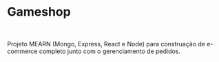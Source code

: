 # Gameshop

<br>

<p> 
Projeto MEARN (Mongo, Express, React e Node) para construação de e-commerce completo junto com o gerenciamento de pedidos.
</p>

